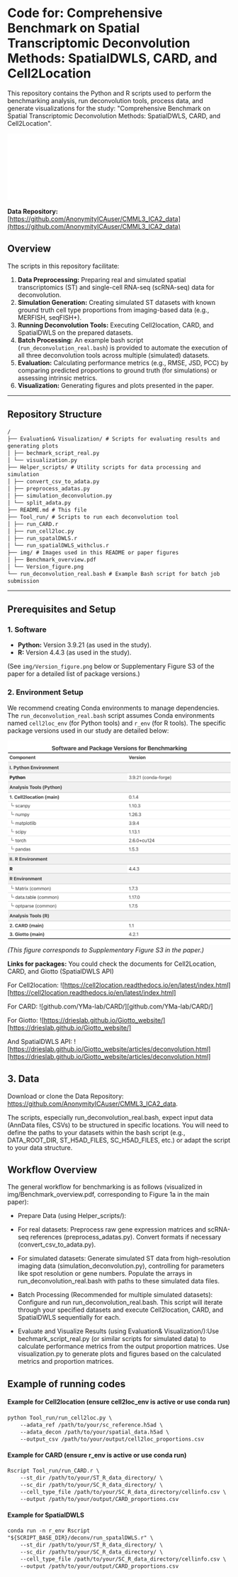 # Code for: Comprehensive Benchmark on Spatial Transcriptomic Deconvolution Methods: SpatialDWLS, CARD, and Cell2Location

This repository contains the Python and R scripts used to perform the benchmarking analysis, run deconvolution tools, process data, and generate visualizations for the study: "Comprehensive Benchmark on Spatial Transcriptomic Deconvolution Methods: SpatialDWLS, CARD, and Cell2Location".

![Project](img/Benchmark_overview.pdf)

**Data Repository:** [https://github.com/AnonymityICAuser/CMML3_ICA2_data](https://github.com/AnonymityICAuser/CMML3_ICA2_data)

## Overview

The scripts in this repository facilitate:
1.  **Data Preprocessing:** Preparing real and simulated spatial transcriptomics (ST) and single-cell RNA-seq (scRNA-seq) data for deconvolution.
2.  **Simulation Generation:** Creating simulated ST datasets with known ground truth cell type proportions from imaging-based data (e.g., MERFISH, seqFISH+).
3.  **Running Deconvolution Tools:** Executing Cell2location, CARD, and SpatialDWLS on the prepared datasets.
4.  **Batch Processing:** An example bash script (`run_deconvolution_real.bash`) is provided to automate the execution of all three deconvolution tools across multiple (simulated) datasets.
5.  **Evaluation:** Calculating performance metrics (e.g., RMSE, JSD, PCC) by comparing predicted proportions to ground truth (for simulations) or assessing intrinsic metrics.
6.  **Visualization:** Generating figures and plots presented in the paper.

---

## Repository Structure

```
/
├── Evaluation& Visualization/ # Scripts for evaluating results and generating plots
│ ├── bechmark_script_real.py
│ └── visualization.py
├── Helper_scripts/ # Utility scripts for data processing and simulation
│ ├── convert_csv_to_adata.py
│ ├── preprocess_adatas.py
│ ├── simulation_deconvolution.py
│ └── split_adata.py
├── README.md # This file
├── Tool_run/ # Scripts to run each deconvolution tool
│ ├── run_CARD.r
│ ├── run_cell2loc.py
│ ├── run_spatalDWLS.r
│ └── run_spatialDWLS_withclus.r
├── img/ # Images used in this README or paper figures
│ ├── Benchmark_overview.pdf
│ └── Version_figure.png
└── run_deconvolution_real.bash # Example Bash script for batch job submission
```

---

## Prerequisites and Setup

### 1. Software
*   **Python:** Version 3.9.21 (as used in the study).
*   **R:** Version 4.4.3 (as used in the study).

(See `img/Version_figure.png` below or Supplementary Figure S3 of the paper for a detailed list of package versions.)

### 2. Environment Setup
We recommend creating Conda environments to manage dependencies. The `run_deconvolution_real.bash` script assumes Conda environments named `cell2loc_env` (for Python tools) and `r_env` (for R tools). The specific package versions used in our study are detailed below:

![Software and Package Versions](img/Version_figure.png)
*(This figure corresponds to Supplementary Figure S3 in the paper.)*

**Links for packages:**
You could check the documents for Cell2Location, CARD, and Giotto (SpatialDWLS API) 

For Cell2location:
![https://cell2location.readthedocs.io/en/latest/index.html][https://cell2location.readthedocs.io/en/latest/index.html]


For CARD:
![github.com/YMa-lab/CARD/][github.com/YMa-lab/CARD/]

For Giotto:
![https://drieslab.github.io/Giotto_website/][https://drieslab.github.io/Giotto_website/]

And SpatialDWLS API:
![https://drieslab.github.io/Giotto_website/articles/deconvolution.html][https://drieslab.github.io/Giotto_website/articles/deconvolution.html]

## 3. Data

Download or clone the Data Repository: https://github.com/AnonymityICAuser/CMML3_ICA2_data.

The scripts, especially run_deconvolution_real.bash, expect input data (AnnData files, CSVs) to be structured in specific locations. You will need to define the paths to your datasets within the bash script (e.g., DATA_ROOT_DIR, ST_H5AD_FILES, SC_H5AD_FILES, etc.) or adapt the script to your data structure.

## Workflow Overview

The general workflow for benchmarking is as follows (visualized in img/Benchmark_overview.pdf, corresponding to Figure 1a in the main paper):


- Prepare Data (using Helper_scripts/):

- For real datasets: Preprocess raw gene expression matrices and scRNA-seq references (preprocess_adatas.py). Convert formats if necessary (convert_csv_to_adata.py).

- For simulated datasets: Generate simulated ST data from high-resolution imaging data (simulation_deconvolution.py), controlling for parameters like spot resolution or gene numbers. Populate the arrays in run_deconvolution_real.bash with paths to these simulated data files.


- Batch Processing (Recommended for multiple simulated datasets): Configure and run run_deconvolution_real.bash. This script will iterate through your specified datasets and execute Cell2location, CARD, and SpatialDWLS sequentially for each.


- Evaluate and Visualize Results (using Evaluation& Visualization/):Use bechmark_script_real.py (or similar scripts for simulated data) to calculate performance metrics from the output proportion matrices. Use visualization.py to generate plots and figures based on the calculated metrics and proportion matrices.


## Example of running codes
#### Example for Cell2location (ensure cell2loc_env is active or use conda run)
```
python Tool_run/run_cell2loc.py \
    --adata_ref /path/to/your/sc_reference.h5ad \
    --adata_decon /path/to/your/spatial_data.h5ad \
    --output_csv /path/to/your/output/cell2loc_proportions.csv
```

#### Example for CARD (ensure r_env is active or use conda run)
```
Rscript Tool_run/run_CARD.r \
    --st_dir /path/to/your/ST_R_data_directory/ \
    --sc_dir /path/to/your/SC_R_data_directory/ \
    --cell_type_file /path/to/your/SC_R_data_directory/cellinfo.csv \
    --output /path/to/your/output/CARD_proportions.csv
```

#### Example for SpatialDWLS
```
conda run -n r_env Rscript "${SCRIPT_BASE_DIR}/deconv/run_spatalDWLS.r" \
    --st_dir /path/to/your/ST_R_data_directory/ \
    --sc_dir /path/to/your/SC_R_data_directory/ \
    --cell_type_file /path/to/your/SC_R_data_directory/cellinfo.csv \
    --output /path/to/your/output/CARD_proportions.csv
```

